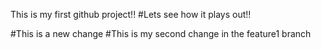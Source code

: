 This is my first github project!!
#Lets see how it plays out!!

#This is a new change
#This is my second change in the feature1 branch
